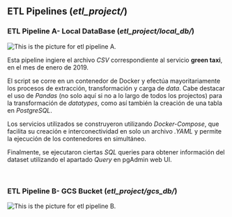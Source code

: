 ## ETL Pipelines (*etl_project/*)

### ETL Pipeline A- Local DataBase (*etl_project/local_db/*)

<picture>
<source media= "(prefers-color-scheme: light)" srcset= "https://github.com/diegos41/repo_diplo_datos/blob/main/images/pipeline_etl_1.png">
<img alt= "This is the picture for etl pipeline A.">
</picture>

Esta pipeline ingiere el archivo *CSV* correspondiente al servicio **green taxi**, en el mes de enero de 2019.

El script se corre en un contenedor de Docker y efectúa mayoritariamente los procesos de extracción, transformación y carga de *data*. Cabe destacar el uso de *Pandas* (no solo aquí si no a lo largo de todos los projectos) para la transformación de *datatypes*, como así también la creación de una tabla en *PostgreSQL*. 

Los servicios utilizados se construyeron utilizando *Docker-Compose*, que facilita su creación e interconectividad en solo un archivo *.YAML* y permite la ejecución de los contenedores en simultáneo.

Finalmente, se ejecutaron ciertas *SQL* queries para obtener información del dataset utilizando el apartado *Query* en pgAdmin web UI. 

<br>

### ETL Pipeline B- GCS Bucket (*etl_project/gcs_db/*)

<picture>
<source media= "(prefers-color-scheme: light)" srcset= "https://github.com/diegos41/repo_diplo_datos/blob/main/images/pipeline_etl_2.png">
<img alt= "This is the picture for etl pipeline B.">
</picture>